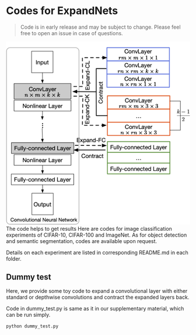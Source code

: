 # Codes for ExpandNets

> Code is in early release and may be subject to change. Please feel free to open an issue in case of questions.

![Framework](framework.png)
The code helps to get results 
Here are codes for image classification experiments of CIFAR-10, CIFAR-100 and ImageNet.
As for object detection and semantic segmentation, codes are available upon request.


Details on each experiment are listed in corresponding README.md in each folder.


## Dummy test

Here, we provide some toy code to expand a convolutional layer with either standard or 
depthwise convolutions and contract the expanded layers back.


Code in dummy_test.py is same as it in our supplementary material, which can be run simply. 

```bash
python dummy_test.py
 ```




